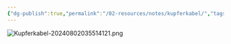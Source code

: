 ```yaml
---
{"dg-publish":true,"permalink":"/02-resources/notes/kupferkabel/","tags":["netzwerk/kabel"],"updated":"2024-08-02T03:55:16.000+02:00"}
---
```


![Kupferkabel-20240802035514121.png](/img/user/02%20-%20RESOURCES/Files/Kupferkabel-20240802035514121.png)